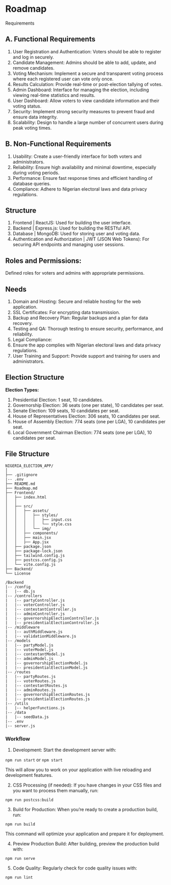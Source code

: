 # Roadmap

Requirements

## A. Functional Requirements

1. User Registration and Authentication:
   Voters should be able to register and log in securely.
2. Candidate Management:
   Admins should be able to add, update, and remove candidates.
3. Voting Mechanism:
   Implement a secure and transparent voting process where each registered user can vote only once.
4. Results Calculation:
   Provide real-time or post-election tallying of votes.
5. Admin Dashboard:
   Interface for managing the election, including viewing real-time statistics and results.
6. User Dashboard:
   Allow voters to view candidate information and their voting status.
7. Security:
   Implement strong security measures to prevent fraud and ensure data integrity.
8. Scalability:
   Design to handle a large number of concurrent users during peak voting times.

## B. Non-Functional Requirements

1. Usability:
   Create a user-friendly interface for both voters and administrators.
2. Reliability:
   Ensure high availability and minimal downtime, especially during voting periods.
3. Performance:
   Ensure fast response times and efficient handling of database queries.
4. Compliance:
   Adhere to Nigerian electoral laws and data privacy regulations.

## Structure

1. Frontend | ReactJS:
   Used for building the user interface.
2. Backend | Express.js:
   Used for building the RESTful API.
3. Database | MongoDB:
   Used for storing user and voting data.
4. Authentication and Authorization | JWT (JSON Web Tokens):
   For securing API endpoints and managing user sessions.

## Roles and Permissions:

Defined roles for voters and admins with appropriate permissions.

## Needs

1. Domain and Hosting:
   Secure and reliable hosting for the web application.
2. SSL Certificates:
   For encrypting data transmission.
3. Backup and Recovery Plan:
   Regular backups and a plan for data recovery.
4. Testing and QA:
   Thorough testing to ensure security, performance, and reliability.
5. Legal Compliance:
6. Ensure the app complies with Nigerian electoral laws and data privacy regulations.
7. User Training and Support:
   Provide support and training for users and administrators.

## Election Structure

**Election Types:**

1. Presidential Election: 1 seat, 10 candidates.
2. Governorship Election: 36 seats (one per state), 10 candidates per seat.
3. Senate Election: 109 seats, 10 candidates per seat.
4. House of Representatives Election: 306 seats, 10 candidates per seat.
5. House of Assembly Election: 774 seats (one per LGA), 10 candidates per seat.
6. Local Government Chairman Election: 774 seats (one per LGA), 10 candidates per seat.

## File Structure

```
NIGERIA_ELECTION_APP/
│
├── .gitignore
|-- .env
├── README.md
├── Roadmap.md
├── Frontend/
│   ├── index.html
│   │
│   ├── src/
│   │   ├── assets/
│   │   │   ├── styles/
│   │   │   │   ├── input.css
│   │   │   │   └── style.css
│   │   │   └── img/
│   │   ├── components/
│   │   ├── main.jsx
│   │   ├── App.jsx
│   ├── package.json
│   ├── package-lock.json
│   ├── tailwind.config.js
│   ├── postcss.config.js
│   └── vite.config.js
├── Backend/
└── License

```

```
/Backend
|-- /config
|   |-- db.js
|-- /controllers
|   |-- partyController.js
|   |-- voterController.js
|   |-- contestantController.js
|   |-- adminController.js
|   |-- governorshipElectionController.js
|   |-- presidentialElectionController.js
|-- /middleware
|   |-- authMiddleware.js
|   |-- validationMiddleware.js
|-- /models
|   |-- partyModel.js
|   |-- voterModel.js
|   |-- contestantModel.js
|   |-- adminModel.js
|   |-- governorshipElectionModel.js
|   |-- presidentialElectionModel.js
|-- /routes
|   |-- partyRoutes.js
|   |-- voterRoutes.js
|   |-- contestantRoutes.js
|   |-- adminRoutes.js
|   |-- governorshipElectionRoutes.js
|   |-- presidentialElectionRoutes.js
|-- /utils
|   |-- helperFunctions.js
|-- /data
|   |-- seedData.js
|-- .env
|-- server.js
```

### Workflow

1. Development: Start the development server with:

`npm run start` or `npm start`

This will allow you to work on your application with live reloading and development features.

2. CSS Processing (if needed): If you have changes in your CSS files and you want to process them manually, run:

`npm run postcss:build`

3. Build for Production: When you’re ready to create a production build, run:

`npm run build`

This command will optimize your application and prepare it for deployment.

4. Preview Production Build: After building, preview the production build with:

`npm run serve`

5. Code Quality: Regularly check for code quality issues with:

`npm run lint`
